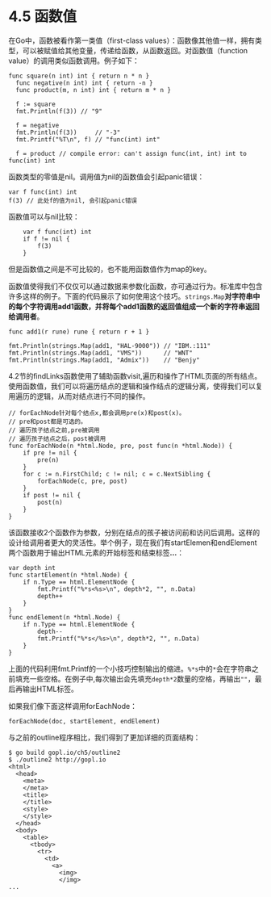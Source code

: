# 4.5 函数值
在Go中，函数被看作第一类值（first-class values）：函数像其他值一样，拥有类型，可以被赋值给其他变量，传递给函数，从函数返回。对函数值（function value）的调用类似函数调用。例子如下：
```
func square(n int) int { return n * n }
  func negative(n int) int { return -n }
  func product(m, n int) int { return m * n }

  f := square
  fmt.Println(f(3)) // "9"

  f = negative
  fmt.Println(f(3))     // "-3"
  fmt.Printf("%T\n", f) // "func(int) int"

  f = product // compile error: can't assign func(int, int) int to func(int) int
```
函数类型的零值是nil。调用值为nil的函数值会引起panic错误：
```
var f func(int) int
f(3) // 此处f的值为nil, 会引起panic错误
```
函数值可以与nil比较：
```
    var f func(int) int
    if f != nil {
        f(3)
    }
```
但是函数值之间是不可比较的，也不能用函数值作为map的key。

函数值使得我们不仅仅可以通过数据来参数化函数，亦可通过行为。标准库中包含许多这样的例子。下面的代码展示了如何使用这个技巧。`strings.Map`**对字符串中的每个字符调用add1函数，并将每个add1函数的返回值组成一个新的字符串返回给调用者**。
```
func add1(r rune) rune { return r + 1 }

fmt.Println(strings.Map(add1, "HAL-9000")) // "IBM.:111"
fmt.Println(strings.Map(add1, "VMS"))      // "WNT"
fmt.Println(strings.Map(add1, "Admix"))    // "Benjy"
```
4.2节的findLinks函数使用了辅助函数visit,遍历和操作了HTML页面的所有结点。使用函数值，我们可以将遍历结点的逻辑和操作结点的逻辑分离，使得我们可以复用遍历的逻辑，从而对结点进行不同的操作。
```
// forEachNode针对每个结点x,都会调用pre(x)和post(x)。
// pre和post都是可选的。
// 遍历孩子结点之前,pre被调用
// 遍历孩子结点之后，post被调用
func forEachNode(n *html.Node, pre, post func(n *html.Node)) {
    if pre != nil {
        pre(n)
    }
    for c := n.FirstChild; c != nil; c = c.NextSibling {
        forEachNode(c, pre, post)
    }
    if post != nil {
        post(n)
    }
}
```
该函数接收2个函数作为参数，分别在结点的孩子被访问前和访问后调用。这样的设计给调用者更大的灵活性。举个例子，现在我们有startElemen和endElement两个函数用于输出HTML元素的开始标签和结束标签<b>...</b>：
```
var depth int
func startElement(n *html.Node) {
    if n.Type == html.ElementNode {
        fmt.Printf("%*s<%s>\n", depth*2, "", n.Data)
        depth++
    }
}
func endElement(n *html.Node) {
    if n.Type == html.ElementNode {
        depth--
        fmt.Printf("%*s</%s>\n", depth*2, "", n.Data)
    }
}
```
上面的代码利用fmt.Printf的一个小技巧控制输出的缩进。``%*s``中的``*``会在字符串之前填充一些空格。在例子中,每次输出会先填充`depth*2`数量的空格，再输出``""``，最后再输出HTML标签。

如果我们像下面这样调用forEachNode：
```
forEachNode(doc, startElement, endElement)
```
与之前的outline程序相比，我们得到了更加详细的页面结构：
```
$ go build gopl.io/ch5/outline2
$ ./outline2 http://gopl.io
<html>
  <head>
    <meta>
    </meta>
    <title>
    </title>
    <style>
    </style>
  </head>
  <body>
    <table>
      <tbody>
        <tr>
          <td>
            <a>
              <img>
              </img>
...
```

